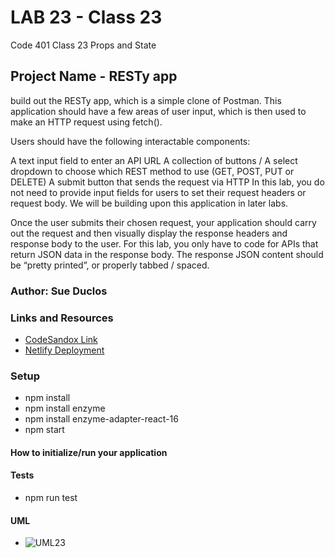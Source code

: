 # LAB 23 - Class 23
Code 401 Class 23 Props and State

## Project Name - RESTy app

build out the RESTy app, which is a simple clone of Postman. This application should have a few areas of user input, which is then used to make an HTTP request using fetch().

Users should have the following interactable components:

A text input field to enter an API URL
A collection of buttons / A select dropdown to choose which REST method to use (GET, POST, PUT or DELETE)
A submit button that sends the request via HTTP
In this lab, you do not need to provide input fields for users to set their request headers or request body. We will be building upon this application in later labs.

Once the user submits their chosen request, your application should carry out the request and then visually display the response headers and response body to the user. For this lab, you only have to code for APIs that return JSON data in the response body. The response JSON content should be “pretty printed”, or properly tabbed / spaced.


### Author: Sue Duclos

### Links and Resources

- [CodeSandox Link](https://codesandbox.io/s/frosty-stallman-ipc2b)
- [Netlify Deployment](www.abc.com)

### Setup

* npm install
* npm install enzyme
* npm install enzyme-adapter-react-16
* npm start

#### How to initialize/run your application

#### Tests

- npm run test

#### UML

- ![UML23](https://github.com/sueduclos-401-advanced-javascript/lab-22/blob/master/assets/lab-23-uml.png)
